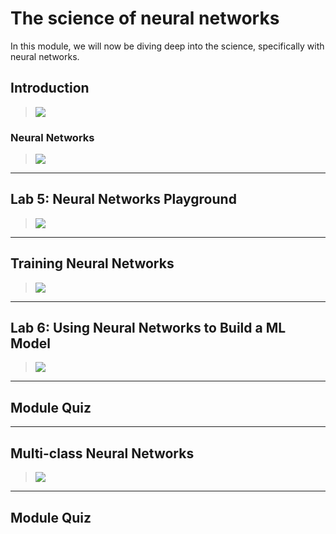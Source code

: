 # The science of neural networks

In this module, we will now be diving deep into the science, specifically with neural networks.

## Introduction

> [![](https://img.youtube.com/vi//0.jpg)](https://youtu.be/)



### Neural Networks

> [![](https://img.youtube.com/vi//0.jpg)](https://youtu.be/)


---
## Lab 5: Neural Networks Playground

> [![](https://img.youtube.com/vi//0.jpg)](https://youtu.be/)



---
## Training Neural Networks

> [![](https://img.youtube.com/vi//0.jpg)](https://youtu.be/)



---
## Lab 6: Using Neural Networks to Build a ML Model

> [![](https://img.youtube.com/vi//0.jpg)](https://youtu.be/)



---
## Module Quiz




---
## Multi-class Neural Networks

> [![](https://img.youtube.com/vi//0.jpg)](https://youtu.be/)



---
## Module Quiz


